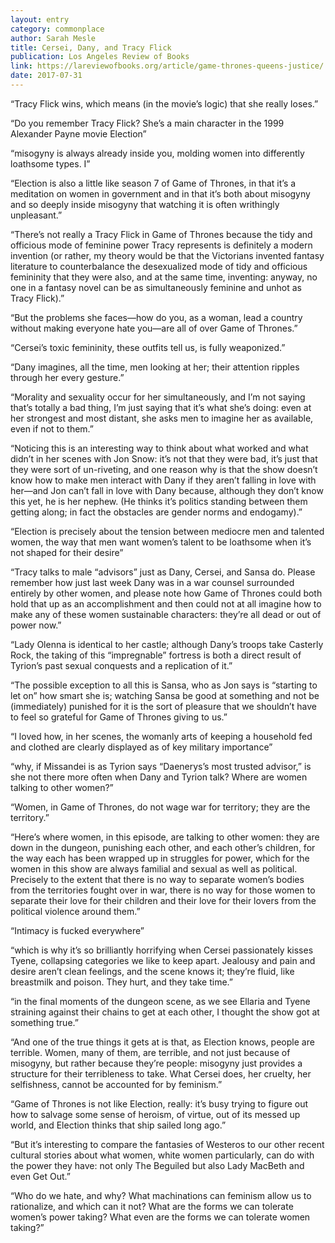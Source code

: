 ```yaml
---
layout: entry
category: commonplace
author: Sarah Mesle
title: Cersei, Dany, and Tracy Flick
publication: Los Angeles Review of Books
link: https://lareviewofbooks.org/article/game-thrones-queens-justice/
date: 2017-07-31
---
```


“Tracy Flick wins, which means (in the movie’s logic) that she really loses.”

“Do you remember Tracy Flick? She’s a main character in the 1999 Alexander Payne movie Election”

“misogyny is always already inside you, molding women into differently loathsome types. I”

“Election is also a little like season 7 of Game of Thrones, in that it’s a meditation on women in government and in that it’s both about misogyny and so deeply inside misogyny that watching it is often writhingly unpleasant.”

“There’s not really a Tracy Flick in Game of Thrones because the tidy and officious mode of feminine power Tracy represents is definitely a modern invention (or rather, my theory would be that the Victorians invented fantasy literature to counterbalance the desexualized mode of tidy and officious femininity that they were also, and at the same time, inventing: anyway, no one in a fantasy novel can be as simultaneously feminine and unhot as Tracy Flick).”

“But the problems she faces—how do you, as a woman, lead a country without making everyone hate you—are all of over Game of Thrones.”

“Cersei’s toxic femininity, these outfits tell us, is fully weaponized.”

“Dany imagines, all the time, men looking at her; their attention ripples through her every gesture.”

“Morality and sexuality occur for her simultaneously, and I’m not saying that’s totally a bad thing, I’m just saying that it’s what she’s doing: even at her strongest and most distant, she asks men to imagine her as available, even if not to them.”

“Noticing this is an interesting way to think about what worked and what didn’t in her scenes with Jon Snow: it’s not that they were bad, it’s just that they were sort of un-riveting, and one reason why is that the show doesn’t know how to make men interact with Dany if they aren’t falling in love with her—and Jon can’t fall in love with Dany because, although they don’t know this yet, he is her nephew. (He thinks it’s politics standing between them getting along; in fact the obstacles are gender norms and endogamy).”

“Election is precisely about the tension between mediocre men and talented women, the way that men want women’s talent to be loathsome when it’s not shaped for their desire”

“Tracy talks to male “advisors” just as Dany, Cersei, and Sansa do. Please remember how just last week Dany was in a war counsel surrounded entirely by other women, and please note how Game of Thrones could both hold that up as an accomplishment and then could not at all imagine how to make any of these women sustainable characters: they’re all dead or out of power now.”

“Lady Olenna is identical to her castle; although Dany’s troops take Casterly Rock, the taking of this “impregnable” fortress is both a direct result of Tyrion’s past sexual conquests and a replication of it.”

“The possible exception to all this is Sansa, who as Jon says is “starting to let on” how smart she is; watching Sansa be good at something and not be (immediately) punished for it is the sort of pleasure that we shouldn’t have to feel so grateful for Game of Thrones giving to us.”

“I loved how, in her scenes, the womanly arts of keeping a household fed and clothed are clearly displayed as of key military importance”

“why, if Missandei is as Tyrion says “Daenerys’s most trusted advisor,” is she not there more often when Dany and Tyrion talk? Where are women talking to other women?”

“Women, in Game of Thrones, do not wage war for territory; they are the territory.”

“Here’s where women, in this episode, are talking to other women: they are down in the dungeon, punishing each other, and each other’s children, for the way each has been wrapped up in struggles for power, which for the women in this show are always familial and sexual as well as political. Precisely to the extent that there is no way to separate women’s bodies from the territories fought over in war, there is no way for those women to separate their love for their children and their love for their lovers from the political violence around them.”

“Intimacy is fucked everywhere”

“which is why it’s so brilliantly horrifying when Cersei passionately kisses Tyene, collapsing categories we like to keep apart. Jealousy and pain and desire aren’t clean feelings, and the scene knows it; they’re fluid, like breastmilk and poison. They hurt, and they take time.”

“in the final moments of the dungeon scene, as we see Ellaria and Tyene straining against their chains to get at each other, I thought the show got at something true.”

“And one of the true things it gets at is that, as Election knows, people are terrible. Women, many of them, are terrible, and not just because of misogyny, but rather because they’re people: misogyny just provides a structure for their terribleness to take. What Cersei does, her cruelty, her selfishness, cannot be accounted for by feminism.”

“Game of Thrones is not like Election, really: it’s busy trying to figure out how to salvage some sense of heroism, of virtue, out of its messed up world, and Election thinks that ship sailed long ago.”

“But it’s interesting to compare the fantasies of Westeros to our other recent cultural stories about what women, white women particularly, can do with the power they have: not only The Beguiled but also Lady MacBeth and even Get Out.”

“Who do we hate, and why? What machinations can feminism allow us to rationalize, and which can it not? What are the forms we can tolerate women’s power taking? What even are the forms we can tolerate women taking?”


